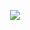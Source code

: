 <p align="center">
  <img src="https://raw.githubusercontent.com/chai-rs/chai-rs/master/banner.gif" style="max-width: 100%; height: auto;" />
</p>
